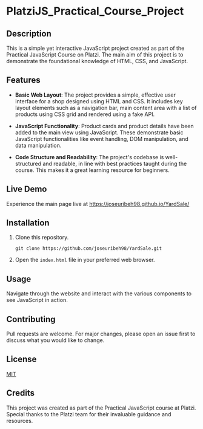 # PlatziJS_Practical_Course_Project

## Description
This is a simple yet interactive JavaScript project created as part of the Practical JavaScript Course on Platzi. The main aim of this project is to demonstrate the foundational knowledge of HTML, CSS, and JavaScript.

## Features

- **Basic Web Layout**: The project provides a simple, effective user interface for a shop designed using HTML and CSS. It includes key layout elements such as a navigation bar, main content area with a list of products using CSS grid and rendered using a fake API.

- **JavaScript Functionality**: Product cards and product details have been added to the main view using JavaScript. These demonstrate basic JavaScript functionalities like event handling, DOM manipulation, and data manipulation.

- **Code Structure and Readability**: The project's codebase is well-structured and readable, in line with best practices taught during the course. This makes it a great learning resource for beginners.


## Live Demo
Experience the main page live at https://joseuribeh98.github.io/YardSale/

## Installation

1. Clone this repository.
    ```
    git clone https://github.com/joseuribeh98/YardSale.git
    ```

2. Open the `index.html` file in your preferred web browser.

## Usage

Navigate through the website and interact with the various components to see JavaScript in action.

## Contributing

Pull requests are welcome. For major changes, please open an issue first to discuss what you would like to change.

## License

[MIT](https://choosealicense.com/licenses/mit/)

## Credits

This project was created as part of the Practical JavaScript course at Platzi. Special thanks to the Platzi team for their invaluable guidance and resources.
